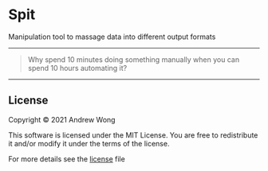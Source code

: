 # Spit

Manipulation tool to massage data into different output formats

---

> Why spend 10 minutes doing something manually when you can spend 10 hours automating it?

---

## License

Copyright © 2021 Andrew Wong

This software is licensed under the MIT License.
You are free to redistribute it and/or modify it under the terms of the license.

For more details see the [license](LICENSE.md) file
